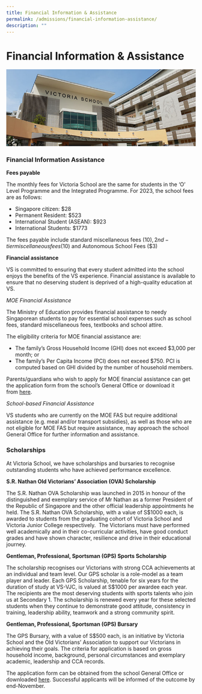 ```yaml
---
title: Financial Information & Assistance
permalink: /admissions/financial-information-assistance/
description: ""
---
```

# **Financial Information & Assistance**

![](/images/admissions_header_photo.jpg)

### Financial Information Assistance

**Fees payable**

The monthly fees for Victoria School are the same for students in the ‘O’ Level Programme and the Integrated Programme. For 2023, the school fees are as follows:

*   Singapore citizen: $28
*   Permanent Resident: $523
*   International Student (ASEAN): $923
*   International Students: $1773

The fees payable include standard miscellaneous fees ($10), 2nd-tier miscellaneous fees ($10) and Autonomous School Fees ($3)

**Financial assistance**

VS is committed to ensuring that every student admitted into the school enjoys the benefits of the VS experience. Financial assistance is available to ensure that no deserving student is deprived of a high-quality education at VS.

_MOE Financial Assistance_

The Ministry of Education provides financial assistance to needy Singaporean students to pay for essential school expenses such as school fees, standard miscellaneous fees, textbooks and school attire.

The eligibility criteria for MOE financial assistance are:

*   The family’s Gross Household Income (GHI) does not exceed $3,000 per month; or
*   The family’s Per Capita Income (PCI) does not exceed $750. PCI is computed based on GHI divided by the number of household members.

Parents/guardians who wish to apply for MOE financial assistance can get the application form from the school’s General Office or download it from [here](/files/8b-MOE-FAS-Application-Form-1.pdf).

_School-based Financial Assistance_

VS students who are currently on the MOE FAS but require additional assistance (e.g. meal and/or transport subsidies), as well as those who are not eligible for MOE FAS but require assistance, may approach the school General Office for further information and assistance.

### Scholarships

At Victoria School, we have scholarships and bursaries to recognise outstanding students who have achieved performance excellence.

**S.R. Nathan Old Victorians’ Association (OVA) Scholarship**

The S.R. Nathan OVA Scholarship was launched in 2015 in honour of the distinguished and exemplary service of Mr Nathan as a former President of the Republic of Singapore and the other official leadership appointments he held. The S.R. Nathan OVA Scholarship, with a value of S$1000 each, is awarded to students from the graduating cohort of Victoria School and Victoria Junior College respectively.  The Victorians must have performed well academically and in their co-curricular activities, have good conduct grades and have shown character, resilience and drive in their educational journey.

**Gentleman, Professional, Sportsman (GPS) Sports Scholarship**

The scholarship recognises our Victorians with strong CCA achievements at an individual and team level. Our GPS scholar is a role-model as a team player and leader. Each GPS Scholarship, tenable for six years for the duration of study at VS-VJC, is valued at S$1000 per awardee each year. The recipients are the most deserving students with sports talents who join us at Secondary 1. The scholarship is renewed every year for these selected students when they continue to demonstrate good attitude, consistency in training, leadership ability, teamwork and a strong community spirit.

**Gentleman, Professional, Sportsman (GPS) Bursary**

The GPS Bursary, with a value of S$500 each, is an initiative by Victoria School and the Old Victorians’ Association to support our Victorians in achieving their goals. The criteria for application is based on gross household income, background, personal circumstances and exemplary academic, leadership and CCA records.

The application form can be obtained from the school General Office or downloaded [here](/files/GPS-Bursary-Application-Form.pdf). Successful applicants will be informed of the outcome by end-November.